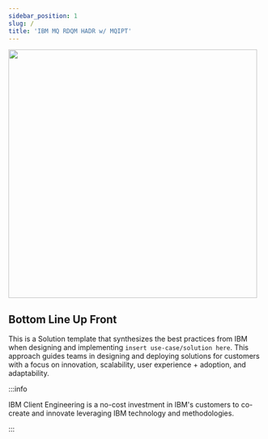 ```yaml
---
sidebar_position: 1
slug: /
title: 'IBM MQ RDQM HADR w/ MQIPT'
---
```


<img src="https://user-images.githubusercontent.com/95059/166857681-99c92cdc-fa62-4141-b903-969bd6ec1a41.png" width="491" />

## Bottom Line Up Front
This is a Solution template that synthesizes the best practices from IBM when designing and implementing `insert use-case/solution here`. This approach guides teams in designing and deploying solutions for customers with a focus on innovation, scalability, user experience + adoption, and adaptability.

:::info

IBM Client Engineering is a no-cost investment in IBM's customers to co-create and innovate leveraging IBM technology and methodologies.

:::
